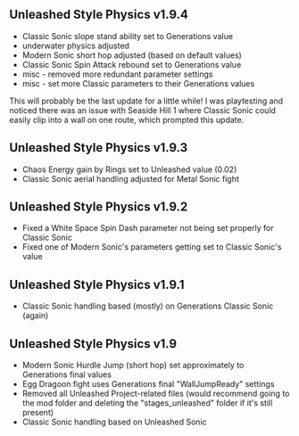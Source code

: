 ## Unleashed Style Physics v1.9.4
- Classic Sonic slope stand ability set to Generations value
- underwater physics adjusted
- Modern Sonic short hop adjusted (based on default values)
- Classic Sonic Spin Attack rebound set to Generations value
- misc - removed more redundant parameter settings
- misc - set more Classic parameters to their Generations values

This will probably be the last update for a little while! I was playtesting and noticed there was an issue with Seaside Hill 1 where Classic Sonic could easily clip into a wall on one route, which prompted this update.

## Unleashed Style Physics v1.9.3
- Chaos Energy gain by Rings set to Unleashed value (0.02)
- Classic Sonic aerial handling adjusted for Metal Sonic fight

## Unleashed Style Physics v1.9.2
- Fixed a White Space Spin Dash parameter not being set properly for Classic Sonic
- Fixed one of Modern Sonic's parameters getting set to Classic Sonic's value

## Unleashed Style Physics v1.9.1
- Classic Sonic handling based (mostly) on Generations Classic Sonic (again)

## Unleashed Style Physics v1.9
- Modern Sonic Hurdle Jump (short hop) set approximately to Generations final values
- Egg Dragoon fight uses Generations final "WallJumpReady" settings
- Removed all Unleashed Project-related files (would recommend going to the mod folder and deleting the "stages_unleashed" folder if it's still present)
- Classic Sonic handling based on Unleashed Sonic
